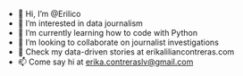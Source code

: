 - 👋 Hi, I’m @Erilico
- 👀 I’m interested in data journalism
- 🌱 I’m currently learning how to code with Python
- 💞️ I’m looking to collaborate on journalist investigations
- 🦦 Check my data-driven stories at erikaliliancontreras.com
- 📫 Come say hi at erika.contreraslv@gmail.com

<!---
Erilico/Erilico is a ✨ special ✨ repository because its `README.md` (this file) appears on your GitHub profile.
You can click the Preview link to take a look at your changes.
--->
